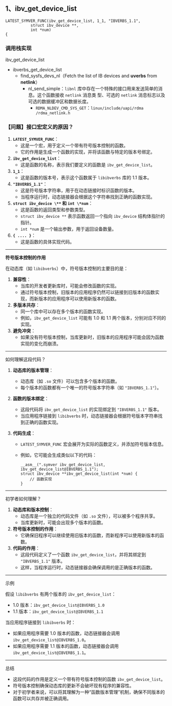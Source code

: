 



## 1、ibv_get_device_list

```
LATEST_SYMVER_FUNC(ibv_get_device_list, 1_1, "IBVERBS_1.1",
		   struct ibv_device **,
		   int *num)
{
```

### 调用栈实现

ibv_get_device_list

- ibverbs_get_device_list
  - find_sysfs_devs_nl（Fetch the list of IB devices and **uverbs** from **netlink**）
    - nl_send_simple：`libnl` 库中存在一个特殊的接口用来发送简单的消息。这个函数接收 `netlink` 消息类 型、可选的 `netlink` 消息标志以及可选的数据缓冲区和数据长度。
      - `RDMA_NLDEV_CMD_SYS_GET`：`linux/include/uapi/rdma /rdma_netlink.h`



### 【问题】接口宏定义的原因？

1. **`LATEST_SYMVER_FUNC`**：
   - 这是一个宏，用于定义一个带有符号版本控制的函数。
   - 它的作用是生成一个函数的实现，并将该函数与特定的版本号绑定。
2. **`ibv_get_device_list`**：
   - 这是函数的名称，表示我们要定义的函数是 `ibv_get_device_list`。
3. **`1_1`**：
   - 这是函数的版本号，表示这个函数属于 `libibverbs` 库的 1.1 版本。
4. **`"IBVERBS_1.1"`**：
   - 这是符号版本字符串，用于在动态链接时标识函数的版本。
   - 当程序运行时，动态链接器会根据这个字符串找到正确的函数实现。
5. **`struct ibv_device \**` 和 `int \*num`**：
   - 这是函数的返回类型和参数类型。
   - `struct ibv_device **` 表示函数返回一个指向 `ibv_device` 结构体指针的指针。
   - `int *num` 是一个输出参数，用于返回设备数量。
6. **`{ .... }`**：
   - 这是函数的具体实现代码。

------

**符号版本控制的作用**

在动态库（如 `libibverbs`）中，符号版本控制的主要目的是：

1. **兼容性**：
   - 当库的开发者更新库时，可能会修改函数的实现。
   - 通过符号版本控制，旧版本的应用程序仍然可以链接到旧版本的函数实现，而新版本的应用程序可以使用新版本的函数。
2. **多版本共存**：
   - 同一个库中可以存在多个版本的函数实现。
   - 例如，`ibv_get_device_list` 可能有 1.0 和 1.1 两个版本，分别对应不同的实现。
3. **避免冲突**：
   - 如果没有符号版本控制，当库更新时，旧版本的应用程序可能会因为函数实现的变化而崩溃。

------

如何理解这段代码？

1. **动态库的版本管理**：

   - 动态库（如 `.so` 文件）可以包含多个版本的函数。
   - 每个版本的函数都有一个唯一的符号版本字符串（如 `"IBVERBS_1.1"`）。

2. **函数的版本绑定**：

   - 这段代码将 `ibv_get_device_list` 的实现绑定到 `"IBVERBS_1.1"` 版本。
   - 当应用程序链接到 `libibverbs` 时，动态链接器会根据符号版本字符串找到正确的函数实现。

3. **代码生成**：

   - `LATEST_SYMVER_FUNC` 宏会展开为实际的函数定义，并添加符号版本信息。

   - 例如，它可能会生成类似以下的代码：

     ```
     __asm__(".symver ibv_get_device_list, ibv_get_device_list@IBVERBS_1.1");
     struct ibv_device **ibv_get_device_list(int *num) {
         // 函数实现
     }
     ```

------

初学者如何理解？

1. **动态库和版本控制**：
   - 动态库是一个独立的代码文件（如 `.so` 文件），可以被多个程序共享。
   - 当库更新时，可能会出现多个版本的函数。
2. **符号版本控制的作用**：
   - 它确保旧程序可以继续使用旧版本的函数，而新程序可以使用新版本的函数。
3. **代码的作用**：
   - 这段代码定义了一个函数 `ibv_get_device_list`，并将其绑定到 `"IBVERBS_1.1"` 版本。
   - 这样，当程序运行时，动态链接器会确保调用的是正确版本的函数。

------

示例

假设 `libibverbs` 有两个版本的 `ibv_get_device_list`：

- 1.0 版本：`ibv_get_device_list@IBVERBS_1.0`
- 1.1 版本：`ibv_get_device_list@IBVERBS_1.1`

当应用程序链接到 `libibverbs` 时：

- 如果应用程序需要 1.0 版本的函数，动态链接器会调用 `ibv_get_device_list@IBVERBS_1.0`。
- 如果应用程序需要 1.1 版本的函数，动态链接器会调用 `ibv_get_device_list@IBVERBS_1.1`。

------

总结

- 这段代码的作用是定义一个带有符号版本控制的函数 `ibv_get_device_list`。
- 符号版本控制确保动态库的更新不会破坏现有程序的兼容性。
- 对于初学者来说，可以将其理解为一种“函数版本管理”机制，确保不同版本的函数可以共存并被正确调用。